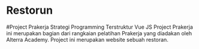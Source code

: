# Restorun

#Project Prakerja Strategi Programming Terstruktur Vue JS 
Project Prakerja ini merupakan bagian dari rangkaian pelatihan Prakerja yang diadakan oleh Alterra Academy.
Project ini merupakan website sebuah restoran.


